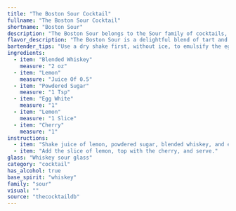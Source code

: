 ```yaml
---
title: "The Boston Sour Cocktail"
fullname: "The Boston Sour Cocktail"
shortname: "Boston Sour"
description: "The Boston Sour belongs to the Sour family of cocktails, characterized by their acidic, sweet, and often frothy texture.  Originating in the late 19th century, likely in Boston, this drink combines the sharp tang of lemon with the sweetness of sugar and the richness of whiskey, creating a balanced and refreshing cocktail. "
flavor_description: "The Boston Sour is a delightful blend of tart and sweet. The blended whiskey provides a smooth, warm base, balanced by the tangy lemon juice and subtle sweetness of the powdered sugar. The egg white adds a creamy texture and light froth, while the cherry garnish offers a touch of fruity acidity. It's a refreshing and well-rounded cocktail, perfect for sipping on a warm evening. "
bartender_tips: "Use a dry shake first, without ice, to emulsify the egg white for a foamy head. Add ice for the second shake, ensuring a well-chilled, smooth drink. Use a good quality blended whiskey for a balanced flavor.  Strain the cocktail through a fine-mesh strainer to remove any ice chips or egg white bits. Garnish with a cherry or lemon twist for a classic touch. "
ingredients:
  - item: "Blended Whiskey"
    measure: "2 oz"
  - item: "Lemon"
    measure: "Juice Of 0.5"
  - item: "Powdered Sugar"
    measure: "1 Tsp"
  - item: "Egg White"
    measure: "1"
  - item: "Lemon"
    measure: "1 Slice"
  - item: "Cherry"
    measure: "1"
instructions:
  - item: "Shake juice of lemon, powdered sugar, blended whiskey, and egg white with cracked ice and strain into a whiskey sour glass."
  - item: "Add the slice of lemon, top with the cherry, and serve."
glass: "Whiskey sour glass"
category: "cocktail"
has_alcohol: true
base_spirit: "whiskey"
family: "sour"
visual: ""
source: "thecocktaildb"
---
```


